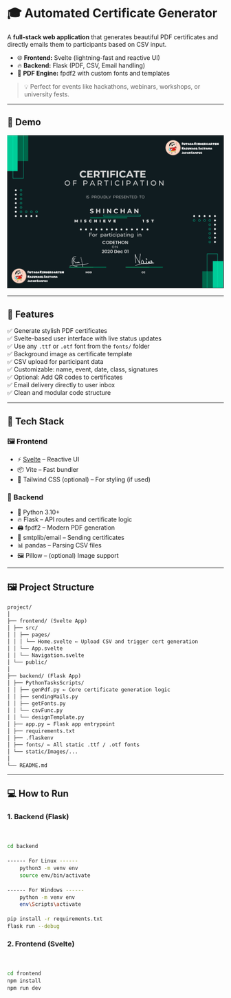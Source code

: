 # 🎓 Automated Certificate Generator

A **full-stack web application** that generates beautiful PDF certificates and directly emails them to participants based on CSV input.

- 🌐 **Frontend:** Svelte (lightning-fast and reactive UI)
- 🔥 **Backend:** Flask (PDF, CSV, Email handling)
- 🧾 **PDF Engine:** fpdf2 with custom fonts and templates

> 💡 Perfect for events like hackathons, webinars, workshops, or university fests.

---

## 📸 Demo

![Certificate Sample](./frontend/certificate_gen/src/assets/ReadmeStatic/sampleCert.png)

---

## 🚀 Features

✅ Generate stylish PDF certificates  
✅ Svelte-based user interface with live status updates  
✅ Use any `.ttf` or `.otf` font from the `fonts/` folder  
✅ Background image as certificate template  
✅ CSV upload for participant data  
✅ Customizable: name, event, date, class, signatures  
✅ Optional: Add QR codes to certificates  
✅ Email delivery directly to user inbox  
✅ Clean and modular code structure

---

## 🧰 Tech Stack

### 🖼 Frontend
- ⚡️ [Svelte](https://svelte.dev/) – Reactive UI
- 📦 Vite – Fast bundler
- 🎨 Tailwind CSS (optional) – For styling (if used)

### 🧠 Backend
- 🐍 Python 3.10+
- 🔥 Flask – API routes and certificate logic
- 🖨 fpdf2 – Modern PDF generation
- 📧 smtplib/email – Sending certificates
- 📊 pandas – Parsing CSV files
- 🖼️ Pillow – (optional) Image support

---

## 🖼 Project Structure

```text
project/
│
├── frontend/ (Svelte App)
│ ├── src/
│ │ ├── pages/
│ │ │ └── Home.svelte ← Upload CSV and trigger cert generation
│ │ └── App.svelte
│ │ └── Navigation.svelte
│ └── public/
│
├── backend/ (Flask App)
│ ├── PythonTasksScripts/
│ │ ├── genPdf.py ← Core certificate generation logic
│ │ ├── sendingMails.py
│ │ ├── getFonts.py
│ │ └── csvFunc.py
│ │ └── designTemplate.py
│ ├── app.py ← Flask app entrypoint
│ ├── requirements.txt
│ ├── .flaskenv 
│ ├── fonts/ ← All static .ttf / .otf fonts
│ └── static/Images/...
│
└── README.md
```

---

## 💻 How to Run

### 1. Backend (Flask)

```bash


cd backend

------ For Linux ------
    python3 -m venv env
    source env/bin/activate

------ For Windows ------
    python -m venv env
    env\Scripts\activate

pip install -r requirements.txt
flask run --debug

```

### 2. Frontend (Svelte)

```bash


cd frontend
npm install
npm run dev

```


